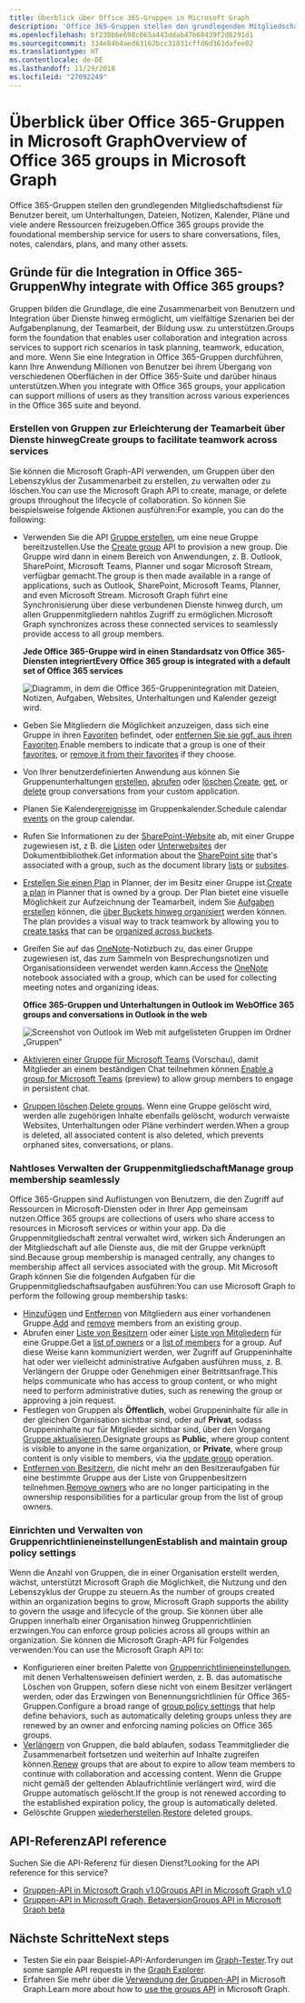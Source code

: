 ```yaml
---
title: Überblick über Office 365-Gruppen in Microsoft Graph
description: 'Office 365-Gruppen stellen den grundlegenden Mitgliedschaftsdienst für Benutzer bereit, um Unterhaltungen, Dateien, Notizen, Kalender, Pläne und viele andere Ressourcen freizugeben. '
ms.openlocfilehash: bf230b6e698c065a443ddab47b68439f2d6291d1
ms.sourcegitcommit: 334e84b4aed63162bcc31831cffd6d363dafee02
ms.translationtype: HT
ms.contentlocale: de-DE
ms.lasthandoff: 11/29/2018
ms.locfileid: "27092249"
---
```

# <a name="overview-of-office-365-groups-in-microsoft-graph"></a><span data-ttu-id="98871-103">Überblick über Office 365-Gruppen in Microsoft Graph</span><span class="sxs-lookup"><span data-stu-id="98871-103">Overview of Office 365 groups in Microsoft Graph</span></span>

<span data-ttu-id="98871-104">Office 365-Gruppen stellen den grundlegenden Mitgliedschaftsdienst für Benutzer bereit, um Unterhaltungen, Dateien, Notizen, Kalender, Pläne und viele andere Ressourcen freizugeben.</span><span class="sxs-lookup"><span data-stu-id="98871-104">Office 365 groups provide the foundational membership service for users to share conversations, files, notes, calendars, plans, and many other assets.</span></span> 

## <a name="why-integrate-with-office-365-groups"></a><span data-ttu-id="98871-105">Gründe für die Integration in Office 365-Gruppen</span><span class="sxs-lookup"><span data-stu-id="98871-105">Why integrate with Office 365 groups?</span></span>   

<span data-ttu-id="98871-106">Gruppen bilden die Grundlage, die eine Zusammenarbeit von Benutzern und Integration über Dienste hinweg ermöglicht, um vielfältige Szenarien bei der Aufgabenplanung, der Teamarbeit, der Bildung usw. zu unterstützen.</span><span class="sxs-lookup"><span data-stu-id="98871-106">Groups form the foundation that enables user collaboration and integration across services to support rich scenarios in task planning, teamwork, education, and more.</span></span> <span data-ttu-id="98871-107">Wenn Sie eine Integration in Office 365-Gruppen durchführen, kann Ihre Anwendung Millionen von Benutzer bei ihrem Übergang von verschiedenen Oberflächen in der Office 365-Suite und darüber hinaus unterstützen.</span><span class="sxs-lookup"><span data-stu-id="98871-107">When you integrate with Office 365 groups, your application can support millions of users as they transition across various experiences in the Office 365 suite and beyond.</span></span>  
 
### <a name="create-groups-to-facilitate-teamwork-across-services"></a><span data-ttu-id="98871-108">Erstellen von Gruppen zur Erleichterung der Teamarbeit über Dienste hinweg</span><span class="sxs-lookup"><span data-stu-id="98871-108">Create groups to facilitate teamwork across services</span></span> 
 
<span data-ttu-id="98871-109">Sie können die Microsoft Graph-API verwenden, um Gruppen über den Lebenszyklus der Zusammenarbeit zu erstellen, zu verwalten oder zu löschen.</span><span class="sxs-lookup"><span data-stu-id="98871-109">You can use the Microsoft Graph API to create, manage, or delete groups throughout the lifecycle of collaboration.</span></span> <span data-ttu-id="98871-110">So können Sie beispielsweise folgende Aktionen ausführen:</span><span class="sxs-lookup"><span data-stu-id="98871-110">For example, you can do the following:</span></span>  
 
- <span data-ttu-id="98871-111">Verwenden Sie die API [Gruppe erstellen](/graph/api/group-post-groups?view=graph-rest-1.0), um eine neue Gruppe bereitzustellen.</span><span class="sxs-lookup"><span data-stu-id="98871-111">Use the [Create group](/graph/api/group-post-groups?view=graph-rest-1.0) API to provision a new group.</span></span> <span data-ttu-id="98871-112">Die Gruppe wird dann in einem Bereich von Anwendungen, z. B. Outlook, SharePoint, Microsoft Teams, Planner und sogar Microsoft Stream, verfügbar gemacht.</span><span class="sxs-lookup"><span data-stu-id="98871-112">The group is then made available in a range of applications, such as Outlook, SharePoint, Microsoft Teams, Planner, and even Microsoft Stream.</span></span> <span data-ttu-id="98871-113">Microsoft Graph führt eine Synchronisierung über diese verbundenen Dienste hinweg durch, um allen Gruppenmitgliedern nahtlos Zugriff zu ermöglichen.</span><span class="sxs-lookup"><span data-stu-id="98871-113">Microsoft Graph synchronizes across these connected services to seamlessly provide access to all group members.</span></span>  
 
    <span data-ttu-id="98871-114">**Jede Office 365-Gruppe wird in einen Standardsatz von Office 365-Diensten integriert**</span><span class="sxs-lookup"><span data-stu-id="98871-114">**Every Office 365 group is integrated with a default set of Office 365 services**</span></span>

    ![Diagramm, in dem die Office 365-Gruppenintegration mit Dateien, Notizen, Aufgaben, Websites, Unterhaltungen und Kalender gezeigt wird.](images/office365-groups-concept-overview-related-services-infographic.png)  

- <span data-ttu-id="98871-116">Geben Sie Mitgliedern die Möglichkeit anzuzeigen, dass sich eine Gruppe in ihren [Favoriten](/graph/api/group-addfavorite?view=graph-rest-1.0) befindet, oder [entfernen Sie sie ggf. aus ihren Favoriten](/graph/api/group-removefavorite?view=graph-rest-1.0).</span><span class="sxs-lookup"><span data-stu-id="98871-116">Enable members to indicate that a group is one of their [favorites](/graph/api/group-addfavorite?view=graph-rest-1.0), or [remove it from their favorites](/graph/api/group-removefavorite?view=graph-rest-1.0) if they choose.</span></span> 
- <span data-ttu-id="98871-117">Von Ihrer benutzerdefinierten Anwendung aus können Sie Gruppenunterhaltungen [erstellen](/graph/api/group-post-conversations?view=graph-rest-1.0), [abrufen](/graph/api/group-get-conversation?view=graph-rest-1.0) oder [löschen](/graph/api/group-delete-conversation?view=graph-rest-1.0).</span><span class="sxs-lookup"><span data-stu-id="98871-117">[Create](/graph/api/group-post-conversations?view=graph-rest-1.0), [get](/graph/api/group-get-conversation?view=graph-rest-1.0), or [delete](/graph/api/group-delete-conversation?view=graph-rest-1.0) group conversations from your custom application.</span></span> 
- <span data-ttu-id="98871-118">Planen Sie Kalender[ereignisse](/graph/api/resources/event?view=graph-rest-1.0) im Gruppenkalender.</span><span class="sxs-lookup"><span data-stu-id="98871-118">Schedule calendar [events](/graph/api/resources/event?view=graph-rest-1.0) on the group calendar.</span></span> 
- <span data-ttu-id="98871-119">Rufen Sie Informationen zu der [SharePoint-Website](/graph/api/resources/site?view=graph-rest-1.0) ab, mit einer Gruppe zugewiesen ist, z B. die [Listen](/graph/api/list-list?view=graph-rest-1.0) oder [Unterwebsites](/graph/api/site-list-subsites?view=graph-rest-1.0) der Dokumentbibliothek.</span><span class="sxs-lookup"><span data-stu-id="98871-119">Get information about the [SharePoint site](/graph/api/resources/site?view=graph-rest-1.0) that's associated with a group, such as the document library [lists](/graph/api/list-list?view=graph-rest-1.0) or [subsites](/graph/api/site-list-subsites?view=graph-rest-1.0).</span></span> 
- <span data-ttu-id="98871-120">[Erstellen Sie einen Plan](/graph/api/planner-post-buckets?view=graph-rest-1.0) in Planner, der im Besitz einer Gruppe ist.</span><span class="sxs-lookup"><span data-stu-id="98871-120">[Create a plan](/graph/api/planner-post-buckets?view=graph-rest-1.0) in Planner that is owned by a group.</span></span> <span data-ttu-id="98871-121">Der Plan bietet eine visuelle Möglichkeit zur Aufzeichnung der Teamarbeit, indem Sie [Aufgaben erstellen](/graph/api/planner-post-tasks?view=graph-rest-1.0) können, die [über Buckets hinweg organisiert](/graph/api/planner-post-buckets?view=graph-rest-1.0) werden können. </span><span class="sxs-lookup"><span data-stu-id="98871-121">The plan provides a visual way to track teamwork by allowing you to [create tasks](/graph/api/planner-post-tasks?view=graph-rest-1.0) that can be [organized across buckets](/graph/api/planner-post-buckets?view=graph-rest-1.0).</span></span> 
- <span data-ttu-id="98871-122">Greifen Sie auf das [OneNote](/graph/api/resources/onenote?view=graph-rest-1.0)-Notizbuch zu, das einer Gruppe zugewiesen ist, das zum Sammeln von Besprechungsnotizen und Organisationsideen verwendet werden kann.</span><span class="sxs-lookup"><span data-stu-id="98871-122">Access the [OneNote](/graph/api/resources/onenote?view=graph-rest-1.0) notebook associated with a group, which can be used for collecting meeting notes and organizing ideas.</span></span> 
  
    <span data-ttu-id="98871-123">**Office 365-Gruppen und Unterhaltungen in Outlook im Web**</span><span class="sxs-lookup"><span data-stu-id="98871-123">**Office 365 groups and conversations in Outlook in the web**</span></span>

    ![Screenshot von Outlook im Web mit aufgelisteten Gruppen im Ordner „Gruppen“](images/office365-groups-concept-overview-groups-in-outlook.png) 

- <span data-ttu-id="98871-125">[Aktivieren einer Gruppe für Microsoft Teams](/graph/api/team-put-teams?view=graph-rest-beta) (Vorschau), damit Mitglieder an einem beständigen Chat teilnehmen können.</span><span class="sxs-lookup"><span data-stu-id="98871-125">[Enable a group for Microsoft Teams](/graph/api/team-put-teams?view=graph-rest-beta) (preview) to allow group members to engage in persistent chat.</span></span>  
- <span data-ttu-id="98871-126">[Gruppen löschen](/graph/api/group-delete?view=graph-rest-1.0).</span><span class="sxs-lookup"><span data-stu-id="98871-126">[Delete groups](/graph/api/group-delete?view=graph-rest-1.0).</span></span> <span data-ttu-id="98871-127">Wenn eine Gruppe gelöscht wird, werden alle zugehörigen Inhalte ebenfalls gelöscht, wodurch verwaiste Websites, Unterhaltungen oder Pläne verhindert werden.</span><span class="sxs-lookup"><span data-stu-id="98871-127">When a group is deleted, all associated content is also deleted, which prevents orphaned sites, conversations, or plans.</span></span> 
 
### <a name="manage-group-membership-seamlessly"></a><span data-ttu-id="98871-128">Nahtloses Verwalten der Gruppenmitgliedschaft</span><span class="sxs-lookup"><span data-stu-id="98871-128">Manage group membership seamlessly</span></span> 
 
<span data-ttu-id="98871-129">Office 365-Gruppen sind Auflistungen von Benutzern, die den Zugriff auf Ressourcen in Microsoft-Diensten oder in Ihrer App gemeinsam nutzen.</span><span class="sxs-lookup"><span data-stu-id="98871-129">Office 365 groups are collections of users who share access to resources in Microsoft services or within your app.</span></span> <span data-ttu-id="98871-130">Da die Gruppenmitgliedschaft zentral verwaltet wird, wirken sich Änderungen an der Mitgliedschaft auf alle Dienste aus, die mit der Gruppe verknüpft sind.</span><span class="sxs-lookup"><span data-stu-id="98871-130">Because group membership is managed centrally, any changes to membership affect all services associated with the group.</span></span> <span data-ttu-id="98871-131">Mit Microsoft Graph können Sie die folgenden Aufgaben für die Gruppenmitgliedschaftsaufgaben ausführen:</span><span class="sxs-lookup"><span data-stu-id="98871-131">You can use Microsoft Graph to perform the following group membership tasks:</span></span>
 
- <span data-ttu-id="98871-132">[Hinzufügen](/graph/api/group-post-members?view=graph-rest-1.0) und [Entfernen](/graph/api/group-delete-members?view=graph-rest-1.0) von Mitgliedern aus einer vorhandenen Gruppe.</span><span class="sxs-lookup"><span data-stu-id="98871-132">[Add](/graph/api/group-post-members?view=graph-rest-1.0) and [remove](/graph/api/group-delete-members?view=graph-rest-1.0) members from an existing group.</span></span> 
- <span data-ttu-id="98871-133">Abrufen einer [Liste von Besitzern](/graph/api/group-list-owners?view=graph-rest-1.0) oder einer [Liste von Mitgliedern](/graph/api/group-list-members?view=graph-rest-1.0) für eine Gruppe.</span><span class="sxs-lookup"><span data-stu-id="98871-133">Get a [list of owners](/graph/api/group-list-owners?view=graph-rest-1.0) or a [list of members](/graph/api/group-list-members?view=graph-rest-1.0) for a group.</span></span> <span data-ttu-id="98871-134">Auf diese Weise kann kommuniziert werden, wer Zugriff auf Gruppeninhalte hat oder wer vielleicht administrative Aufgaben ausführen muss, z. B. Verlängern der Gruppe oder Genehmigen einer Beitrittsanfrage.</span><span class="sxs-lookup"><span data-stu-id="98871-134">This helps communicate who has access to group content, or who might need to perform administrative duties, such as renewing the group or approving a join request.</span></span> 
- <span data-ttu-id="98871-135">Festlegen von Gruppen als **Öffentlich**, wobei Gruppeninhalte für alle in der gleichen Organisation sichtbar sind, oder auf **Privat**, sodass Gruppeninhalte nur für Mitglieder sichtbar sind, über den Vorgang [Gruppe aktualisieren](/graph/api/group-update?view=graph-rest-1.0).</span><span class="sxs-lookup"><span data-stu-id="98871-135">Designate groups as **Public**, where group content is visible to anyone in the same organization, or **Private**, where group content is only visible to members, via the [update group](/graph/api/group-update?view=graph-rest-1.0) operation.</span></span> 
- <span data-ttu-id="98871-136">[Entfernen von Besitzern](/graph/api/group-delete-owners?view=graph-rest-1.0), die nicht mehr an den Besitzeraufgaben für eine bestimmte Gruppe aus der Liste von Gruppenbesitzern teilnehmen.</span><span class="sxs-lookup"><span data-stu-id="98871-136">[Remove owners](/graph/api/group-delete-owners?view=graph-rest-1.0) who are no longer participating in the ownership responsibilities for a particular group from the list of group owners.</span></span> 
 
### <a name="establish-and-maintain-group-policy-settings"></a><span data-ttu-id="98871-137">Einrichten und Verwalten von Gruppenrichtlinieneinstellungen</span><span class="sxs-lookup"><span data-stu-id="98871-137">Establish and maintain group policy settings</span></span> 
 
<span data-ttu-id="98871-138">Wenn die Anzahl von Gruppen, die in einer Organisation erstellt werden, wächst, unterstützt Microsoft Graph die Möglichkeit, die Nutzung und den Lebenszyklus der Gruppe zu steuern.</span><span class="sxs-lookup"><span data-stu-id="98871-138">As the number of groups created within an organization begins to grow, Microsoft Graph supports the ability to govern the usage and lifecycle of the group.</span></span> <span data-ttu-id="98871-139">Sie können über alle Gruppen innerhalb einer Organisation hinweg Gruppenrichtlinien erzwingen.</span><span class="sxs-lookup"><span data-stu-id="98871-139">You can enforce group policies across all groups within an organization.</span></span> <span data-ttu-id="98871-140">Sie können die Microsoft Graph-API für Folgendes verwenden:</span><span class="sxs-lookup"><span data-stu-id="98871-140">You can use the Microsoft Graph API to:</span></span>

- <span data-ttu-id="98871-141">Konfigurieren einer breiten Palette von [Gruppenrichtlinieneinstellungen](/graph/api/resources/groupsetting?view=graph-rest-1.0), mit denen Verhaltensweisen definiert werden, z. B. das automatische Löschen von Gruppen, sofern diese nicht von einem Besitzer verlängert werden, oder das Erzwingen von Benennungsrichtlinien für Office 365-Gruppen.</span><span class="sxs-lookup"><span data-stu-id="98871-141">Configure a broad range of [group policy settings](/graph/api/resources/groupsetting?view=graph-rest-1.0) that help define behaviors, such as automatically deleting groups unless they are renewed by an owner and enforcing naming policies on Office 365 groups.</span></span> 
- <span data-ttu-id="98871-142">[Verlängern](/graph/api/group-renew?view=graph-rest-1.0) von Gruppen, die bald ablaufen, sodass Teammitglieder die Zusammenarbeit fortsetzen und weiterhin auf Inhalte zugreifen können.</span><span class="sxs-lookup"><span data-stu-id="98871-142">[Renew](/graph/api/group-renew?view=graph-rest-1.0) groups that are about to expire to allow team members to continue with collaboration and accessing content.</span></span> <span data-ttu-id="98871-143">Wenn die Gruppe nicht gemäß der geltenden Ablaufrichtlinie verlängert wird, wird die Gruppe automatisch gelöscht.</span><span class="sxs-lookup"><span data-stu-id="98871-143">If the group is not renewed according to the established expiration policy, the group is automatically deleted.</span></span> 
- <span data-ttu-id="98871-144">Gelöschte Gruppen [wiederherstellen](/graph/api/directory-deleteditems-restore?view=graph-rest-1.0).</span><span class="sxs-lookup"><span data-stu-id="98871-144">[Restore](/graph/api/directory-deleteditems-restore?view=graph-rest-1.0) deleted groups.</span></span>

## <a name="api-reference"></a><span data-ttu-id="98871-145">API-Referenz</span><span class="sxs-lookup"><span data-stu-id="98871-145">API reference</span></span>
<span data-ttu-id="98871-146">Suchen Sie die API-Referenz für diesen Dienst?</span><span class="sxs-lookup"><span data-stu-id="98871-146">Looking for the API reference for this service?</span></span>

- [<span data-ttu-id="98871-147">Gruppen-API in Microsoft Graph v1.0</span><span class="sxs-lookup"><span data-stu-id="98871-147">Groups API in Microsoft Graph v1.0</span></span>](/graph/api/resources/groups-overview?view=graph-rest-1.0)
- [<span data-ttu-id="98871-148">Gruppen-API in Microsoft Graph, Betaversion</span><span class="sxs-lookup"><span data-stu-id="98871-148">Groups API in Microsoft Graph beta</span></span>](/graph/api/resources/groups-overview?view=graph-rest-beta)


## <a name="next-steps"></a><span data-ttu-id="98871-149">Nächste Schritte</span><span class="sxs-lookup"><span data-stu-id="98871-149">Next steps</span></span>

- <span data-ttu-id="98871-150">Testen Sie ein paar Beispiel-API-Anforderungen im [Graph-Tester](https://developer.microsoft.com/graph/graph-explorer).</span><span class="sxs-lookup"><span data-stu-id="98871-150">Try out some sample API requests in the [Graph Explorer](https://developer.microsoft.com/graph/graph-explorer).</span></span> 
- <span data-ttu-id="98871-151">Erfahren Sie mehr über die [Verwendung der Gruppen-API](/graph/api/resources/groups-overview?view=graph-rest-1.0) in Microsoft Graph.</span><span class="sxs-lookup"><span data-stu-id="98871-151">Learn more about how to [use the groups API](/graph/api/resources/groups-overview?view=graph-rest-1.0) in Microsoft Graph.</span></span>
